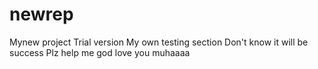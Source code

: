 # newrep
Mynew project 
Trial version
My own testing section
Don't know it will be success
Plz help me god love you muhaaaa
